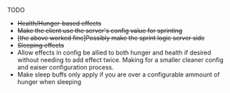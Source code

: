 TODO
* ~~Health/Hunger-based effects~~
* ~~Make the client use the server's config value for sprinting~~
* ~~\[the above worked fine\]Possibly make the sprint logic server side~~
* ~~Sleeping effects~~
* Allow effects in config be allied to both hunger and health if desired without needing to add effect twice. Making for a smaller cleaner config and eaiser configuration process.
* Make sleep buffs only apply if you are over a configurable ammount of hunger when sleeping
